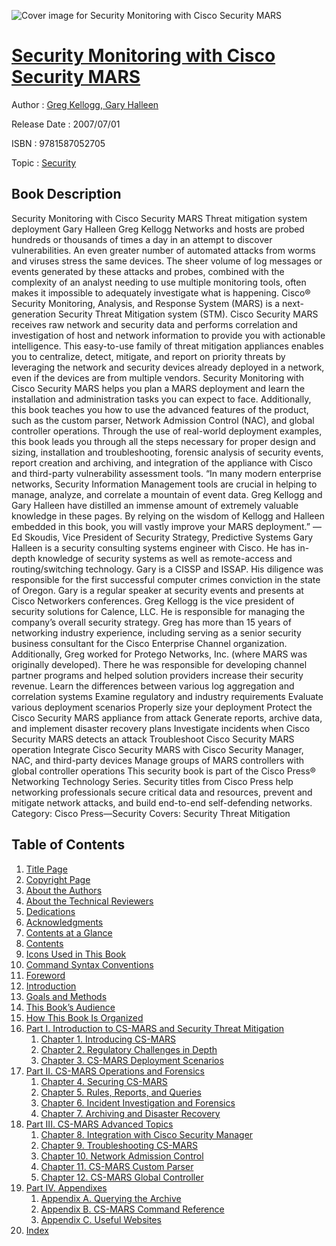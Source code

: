 ![Cover image for Security Monitoring with Cisco Security MARS](https://imgdetail.ebookreading.net/cover/cover/security/EB9781587052705.jpg)

[Security Monitoring with Cisco Security MARS](https://ebookreading.net/view/book/Security+Monitoring+with+Cisco+Security+MARS-EB9781587052705_1.html "Security Monitoring with Cisco Security MARS")
====================================================================================================================

Author : [Greg Kellogg](https://ebookreading.net/search/author/Greg+Kellogg),[ Gary Halleen](https://ebookreading.net/search/author/+Gary+Halleen)

Release Date : 2007/07/01

ISBN : 9781587052705

Topic : [Security](https://ebookreading.net/search/category/security)

Book Description
-----------------

Security Monitoring with Cisco Security MARS
Threat mitigation system deployment
Gary Halleen
Greg Kellogg
Networks and hosts are probed hundreds or thousands of times a day in an attempt to discover vulnerabilities. An even greater number of automated attacks from worms and viruses stress the same devices. The sheer volume of log messages or events generated by these attacks and probes, combined with the complexity of an analyst needing to use multiple monitoring tools, often makes it impossible to adequately investigate what is happening.
Cisco® Security Monitoring, Analysis, and Response System (MARS) is a next-generation Security Threat Mitigation system (STM). Cisco Security MARS receives raw network and security data and performs correlation and investigation of host and network information to provide you with actionable intelligence. This easy-to-use family of threat mitigation appliances enables you to centralize, detect, mitigate, and report on priority threats by leveraging the network and security devices already deployed in a network, even if the devices are from multiple vendors.
Security Monitoring with Cisco Security MARS helps you plan a MARS deployment and learn the installation and administration tasks you can expect to face. Additionally, this book teaches you how to use the advanced features of the product, such as the custom parser, Network Admission Control (NAC), and global controller operations. Through the use of real-world deployment examples, this book leads you through all the steps necessary for proper design and sizing, installation and troubleshooting, forensic analysis of security events, report creation and archiving, and integration of the appliance with Cisco and third-party vulnerability assessment tools.
“In many modern enterprise networks, Security Information Management tools are crucial in helping to manage, analyze, and correlate a mountain of event data. Greg Kellogg and Gary Halleen have distilled an immense amount of extremely valuable knowledge in these pages. By relying on the wisdom of Kellogg and Halleen embedded in this book, you will vastly improve your MARS deployment.”
—Ed Skoudis, Vice President of Security Strategy, Predictive Systems
Gary Halleen is a security consulting systems engineer with Cisco. He has in-depth knowledge of security systems as well as remote-access and routing/switching technology. Gary is a CISSP and ISSAP. His diligence was responsible for the first successful computer crimes conviction in the state of Oregon. Gary is a regular speaker at security events and presents at Cisco Networkers conferences.
Greg Kellogg is the vice president of security solutions for Calence, LLC. He is responsible for managing the company’s overall security strategy. Greg has more than 15 years of networking industry experience, including serving as a senior security business consultant for the Cisco Enterprise Channel organization. Additionally, Greg worked for Protego Networks, Inc. (where MARS was originally developed). There he was responsible for developing channel partner programs and helped solution providers increase their security revenue.
Learn the differences between various log aggregation and correlation systems
Examine regulatory and industry requirements
Evaluate various deployment scenarios
Properly size your deployment
Protect the Cisco Security MARS appliance from attack
Generate reports, archive data, and implement disaster recovery plans
Investigate incidents when Cisco Security MARS detects an attack
Troubleshoot Cisco Security MARS operation
Integrate Cisco Security MARS with Cisco Security Manager, NAC, and third-party devices
Manage groups of MARS controllers with global controller operations
This security book is part of the Cisco Press® Networking Technology Series. Security titles from Cisco Press help networking professionals secure critical data and resources, prevent and mitigate network attacks, and build end-to-end self-defending networks.
Category: Cisco Press—Security
Covers: Security Threat Mitigation
              
Table of Contents
-----------------

1. [Title Page](https://ebookreading.net/view/book/Security+Monitoring+with+Cisco+Security+MARS-EB9781587052705_3.html)
1. [Copyright Page](https://ebookreading.net/view/book/Security+Monitoring+with+Cisco+Security+MARS-EB9781587052705_4.html)
1. [About the Authors](https://ebookreading.net/view/book/Security+Monitoring+with+Cisco+Security+MARS-EB9781587052705_5.html)
1. [About the Technical Reviewers](https://ebookreading.net/view/book/Security+Monitoring+with+Cisco+Security+MARS-EB9781587052705_6.html)
1. [Dedications](https://ebookreading.net/view/book/Security+Monitoring+with+Cisco+Security+MARS-EB9781587052705_7.html)
1. [Acknowledgments](https://ebookreading.net/view/book/Security+Monitoring+with+Cisco+Security+MARS-EB9781587052705_8.html)
1. [Contents at a Glance](https://ebookreading.net/view/book/Security+Monitoring+with+Cisco+Security+MARS-EB9781587052705_0.html)
1. [Contents](https://ebookreading.net/view/book/Security+Monitoring+with+Cisco+Security+MARS-EB9781587052705_10.html)
1. [Icons Used in This Book](https://ebookreading.net/view/book/Security+Monitoring+with+Cisco+Security+MARS-EB9781587052705_11.html)
1. [Command Syntax Conventions](https://ebookreading.net/view/book/Security+Monitoring+with+Cisco+Security+MARS-EB9781587052705_12.html)
1. [Foreword](https://ebookreading.net/view/book/Security+Monitoring+with+Cisco+Security+MARS-EB9781587052705_13.html)
1. [Introduction](https://ebookreading.net/view/book/Security+Monitoring+with+Cisco+Security+MARS-EB9781587052705_14.html)
1. [Goals and Methods](https://ebookreading.net/view/book/Security+Monitoring+with+Cisco+Security+MARS-EB9781587052705_15.html)
1. [This Book’s Audience](https://ebookreading.net/view/book/Security+Monitoring+with+Cisco+Security+MARS-EB9781587052705_16.html)
1. [How This Book Is Organized](https://ebookreading.net/view/book/Security+Monitoring+with+Cisco+Security+MARS-EB9781587052705_17.html)
1. [Part I. Introduction to CS-MARS and Security Threat Mitigation](https://ebookreading.net/view/book/Security+Monitoring+with+Cisco+Security+MARS-EB9781587052705_0.html)
    1. [Chapter 1. Introducing CS-MARS](https://ebookreading.net/view/book/Security+Monitoring+with+Cisco+Security+MARS-EB9781587052705_18.html#ch01)
    1. [Chapter 2. Regulatory Challenges in Depth](https://ebookreading.net/view/book/Security+Monitoring+with+Cisco+Security+MARS-EB9781587052705_20.html#ch02)
    1. [Chapter 3. CS-MARS Deployment Scenarios](https://ebookreading.net/view/book/Security+Monitoring+with+Cisco+Security+MARS-EB9781587052705_21.html#ch03)
1. [Part II. CS-MARS Operations and Forensics](https://ebookreading.net/view/book/Security+Monitoring+with+Cisco+Security+MARS-EB9781587052705_22.html)
    1. [Chapter 4. Securing CS-MARS](https://ebookreading.net/view/book/Security+Monitoring+with+Cisco+Security+MARS-EB9781587052705_23.html#ch04)
    1. [Chapter 5. Rules, Reports, and Queries](https://ebookreading.net/view/book/Security+Monitoring+with+Cisco+Security+MARS-EB9781587052705_24.html#ch05)
    1. [Chapter 6. Incident Investigation and Forensics](https://ebookreading.net/view/book/Security+Monitoring+with+Cisco+Security+MARS-EB9781587052705_25.html#ch06)
    1. [Chapter 7. Archiving and Disaster Recovery](https://ebookreading.net/view/book/Security+Monitoring+with+Cisco+Security+MARS-EB9781587052705_26.html#ch07)
1. [Part III. CS-MARS Advanced Topics](https://ebookreading.net/view/book/Security+Monitoring+with+Cisco+Security+MARS-EB9781587052705_0.html)
    1. [Chapter 8. Integration with Cisco Security Manager](https://ebookreading.net/view/book/Security+Monitoring+with+Cisco+Security+MARS-EB9781587052705_27.html#ch08)
    1. [Chapter 9. Troubleshooting CS-MARS](https://ebookreading.net/view/book/Security+Monitoring+with+Cisco+Security+MARS-EB9781587052705_28.html#ch09)
    1. [Chapter 10. Network Admission Control](https://ebookreading.net/view/book/Security+Monitoring+with+Cisco+Security+MARS-EB9781587052705_29.html#ch10)
    1. [Chapter 11. CS-MARS Custom Parser](https://ebookreading.net/view/book/Security+Monitoring+with+Cisco+Security+MARS-EB9781587052705_30.html#ch11)
    1. [Chapter 12. CS-MARS Global Controller](https://ebookreading.net/view/book/Security+Monitoring+with+Cisco+Security+MARS-EB9781587052705_31.html#ch12)
1. [Part IV. Appendixes](https://ebookreading.net/view/book/Security+Monitoring+with+Cisco+Security+MARS-EB9781587052705_32.html)
    1. [Appendix A. Querying the Archive](https://ebookreading.net/view/book/Security+Monitoring+with+Cisco+Security+MARS-EB9781587052705_33.html)
    1. [Appendix B. CS-MARS Command Reference](https://ebookreading.net/view/book/Security+Monitoring+with+Cisco+Security+MARS-EB9781587052705_34.html)
    1. [Appendix C. Useful Websites](https://ebookreading.net/view/book/Security+Monitoring+with+Cisco+Security+MARS-EB9781587052705_35.html)
1. [Index](https://ebookreading.net/view/book/Security+Monitoring+with+Cisco+Security+MARS-EB9781587052705_36.html)
